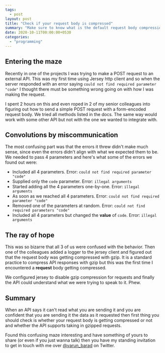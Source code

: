 ```yaml
---
tags:
  - post
layout: post
title: "Check if your request body is compressed"
summary: "Make sure to know what is the default request body compression setting in your http library is"
date: 2020-10-11T00:00:00+0530
categories:
  - "programming"
---
```


## Entering the maze

Recently in one of the projects I was trying to make a POST request to an external API. This was my first time using Jersey http client and so when the server responded with an error saying `could not find required parameter "code"` I thought there must be something wrong going on with how I was making the request.

I spent 2 hours on this and even roped in 2 of my senior colleagues into figuring out how to send a simple POST request with a form-encoded request body. We tried all methods listed in the docs. The same way would work with some other API but not with the one we wanted to integrate with.

## Convolutions by miscommunication

The most confusing part was that the errors it threw didn't make much sense, since even the errors didn't align with what we expected them to be. We needed to pass 4 parameters and here's what some of the errors we found out were:

- Included all 4 parameters. Error: `could not find required parameter "code"`
- Supplied only the `code` parameter. Error: `illegal arguments`
- Started adding all the 4 parameters one-by-one. Error: `illegal arguments`
- As soon as we reached all 4 parameters. Error: `could not find required parameter "code"`
- Removed one of the parameters at random. Error: `could not find required parameters "code"`
- Included all 4 parameters but changed the __value__ of `code`. Error: `illegal arguments`

## The ray of hope

This was so bizarre that all 3 of us were confused with the behavior. Then one of the colleagues added a logger to the jersey client and figured out that the request body was getting compressed with gzip. It is a standard practice to compress API responses with gzip but this was the first time I encountered a __request__ body getting compressed.

We configured jersey to disable gzip compression for requests and finally the API could understand what we were trying to speak to it. Phew.

## Summary

When an API says it can't read what you are sending it and you are confident that you are sending it the data as it requested then first thing you should check is whether your request body is getting compressed or not and whether the API supports taking in gzipped requests.

Found this confusing maze interesting and have something of yours to share (or even if you just wanna talk) then you have my standing invitation to get in touch with me over [@varun_barad](https://twitter.com/varun_barad) on Twitter.
